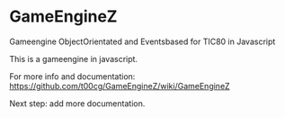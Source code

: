 # GameEngineZ
Gameengine ObjectOrientated and Eventsbased for TIC80 in Javascript 

This is a gameengine in javascript.

For more info and documentation:
https://github.com/t00cg/GameEngineZ/wiki/GameEngineZ

Next step: add more documentation. 


